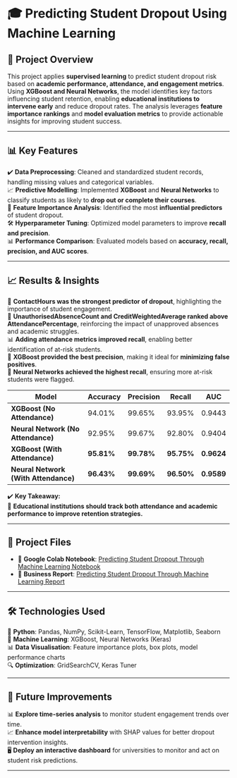 # 🎓 Predicting Student Dropout Using Machine Learning

## 📌 Project Overview  

This project applies **supervised learning** to predict student dropout risk based on **academic performance, attendance, and engagement metrics**. Using **XGBoost and Neural Networks**, the model identifies key factors influencing student retention, enabling **educational institutions to intervene early** and reduce dropout rates. The analysis leverages **feature importance rankings** and **model evaluation metrics** to provide actionable insights for improving student success.  

---

## 📊 Key Features  

✔️ **Data Preprocessing**: Cleaned and standardized student records, handling missing values and categorical variables.  
📈 **Predictive Modelling**: Implemented **XGBoost** and **Neural Networks** to classify students as likely to **drop out or complete their courses**.  
📌 **Feature Importance Analysis**: Identified the most **influential predictors** of student dropout.  
🛠️ **Hyperparameter Tuning**: Optimized model parameters to improve **recall and precision**.  
📊 **Performance Comparison**: Evaluated models based on **accuracy, recall, precision, and AUC scores**.  

---

## 📈 Results & Insights  

🚀 **ContactHours was the strongest predictor of dropout**, highlighting the importance of student engagement.  
📌 **UnauthorisedAbsenceCount and CreditWeightedAverage ranked above AttendancePercentage**, reinforcing the impact of unapproved absences and academic struggles.  
📊 **Adding attendance metrics improved recall**, enabling better identification of at-risk students.  
🤖 **XGBoost provided the best precision**, making it ideal for **minimizing false positives**.  
🧠 **Neural Networks achieved the highest recall**, ensuring more at-risk students were flagged.  

| Model  | Accuracy | Precision | Recall | AUC  |  
|--------|----------|-----------|--------|--------|  
| **XGBoost (No Attendance)**  | 94.01% | 99.65% | 93.95% | 0.9443 |  
| **Neural Network (No Attendance)**  | 92.95% | 99.67% | 92.80% | 0.9404 |  
| **XGBoost (With Attendance)**  | **95.81%** | **99.78%** | **95.75%** | **0.9624** |  
| **Neural Network (With Attendance)**  | **96.43%** | **99.69%** | **96.50%** | **0.9589** |  

✔️ **Key Takeaway:**  
📌 **Educational institutions should track both attendance and academic performance to improve retention strategies.**  

---

## 📂 Project Files  

- 📄 **Google Colab Notebook**: [Predicting Student Dropout Through Machine Learning Notebook](./Predicting_Student_Dropout_Through_Machine_Learning_Notebook.ipynb) 
- 📑 **Business Report**: [Predicting Student Dropout Through Machine Learning Report](./Predicting%20Student%20Dropout%20Through%20Machine%20Learning%20Report.pdf)

---

## 🛠 Technologies Used  

🐍 **Python**: Pandas, NumPy, Scikit-Learn, TensorFlow, Matplotlib, Seaborn  
🤖 **Machine Learning**: XGBoost, Neural Networks (Keras)  
📊 **Data Visualisation**: Feature importance plots, box plots, model performance charts  
🔍 **Optimization**: GridSearchCV, Keras Tuner  

---

## 🔮 Future Improvements  

📊 **Explore time-series analysis** to monitor student engagement trends over time.  
📈 **Enhance model interpretability** with SHAP values for better dropout intervention insights.  
🖥️ **Deploy an interactive dashboard** for universities to monitor and act on student risk predictions.  

---


